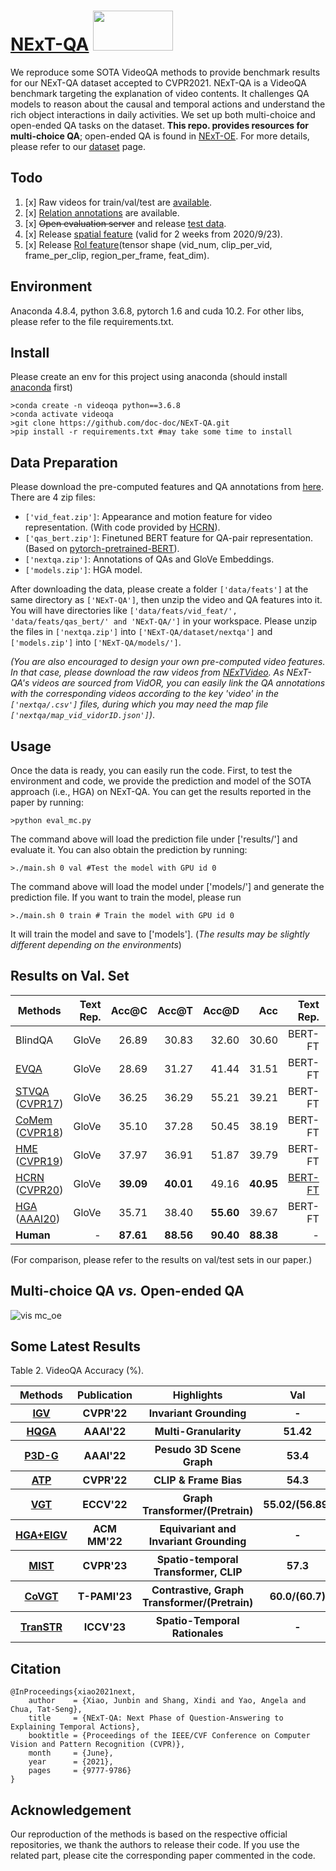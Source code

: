 # [NExT-QA](https://arxiv.org/pdf/2105.08276.pdf) <img src="images/logo.png" height="64" width="128">

We reproduce some SOTA VideoQA methods to provide benchmark results for our NExT-QA dataset accepted to CVPR2021. NExT-QA is a VideoQA benchmark targeting the explanation of video contents. It challenges QA models to reason about the causal and temporal actions and understand the rich object interactions in daily activities. We set up both multi-choice and open-ended QA tasks on the dataset. <strong>This repo. provides resources for multi-choice QA</strong>; open-ended QA is found in [NExT-OE](https://github.com/doc-doc/NExT-OE). For more details, please refer to our [dataset](https://doc-doc.github.io/docs/nextqa.html) page.

## Todo
1. [x] Raw videos for train/val/test are [available](https://drive.google.com/file/d/1jTcRCrVHS66ckOUfWRb-rXdzJ52XAWQH/view).
1. [x] [Relation annotations](https://drive.google.com/file/d/1l1VdNgQiltaJjSmg9QkcxDWbwXXwnIMH/view?usp=share_link) are available.
2. [x] <s>Open evaluation server</s> and release [test data](https://drive.google.com/file/d/1_MEqDeQHc8Y8Uw7eW58HVuZy2iyThILQ/view?usp=sharing).
3. [x] Release [spatial feature](https://drive.google.com/file/d/1yJ30T1oAjJ8cO3nHQID0EmIm-yQHdYkK/view?usp=sharing) (valid for 2 weeks from 2020/9/23).
4. [x] Release [RoI feature](https://drive.google.com/file/d/1vU9IEW0GvXz3wzumfu9X8lm4ri2SBjLB/view?usp=sharing)(tensor shape (vid_num, clip_per_vid, frame_per_clip, region_per_frame, feat_dim).


## Environment

Anaconda 4.8.4, python 3.6.8, pytorch 1.6 and cuda 10.2. For other libs, please refer to the file requirements.txt.

## Install
Please create an env for this project using anaconda (should install [anaconda](https://docs.anaconda.com/anaconda/install/linux/) first)
```
>conda create -n videoqa python==3.6.8
>conda activate videoqa
>git clone https://github.com/doc-doc/NExT-QA.git
>pip install -r requirements.txt #may take some time to install
```
## Data Preparation
Please download the pre-computed features and QA annotations from [here](https://drive.google.com/drive/folders/1gKRR2es8-gRTyP25CvrrVtV6aN5UxttF?usp=sharing). There are 4 zip files: 
- ```['vid_feat.zip']```: Appearance and motion feature for video representation. (With code provided by [HCRN](https://github.com/thaolmk54/hcrn-videoqa)).
- ```['qas_bert.zip']```: Finetuned BERT feature for QA-pair representation. (Based on [pytorch-pretrained-BERT](https://github.com/LuoweiZhou/pytorch-pretrained-BERT/)).
- ```['nextqa.zip']```: Annotations of QAs and GloVe Embeddings. 
- ```['models.zip']```: HGA model. 

After downloading the data, please create a folder ```['data/feats']``` at the same directory as ```['NExT-QA']```, then unzip the video and QA features into it. You will have directories like ```['data/feats/vid_feat/', 'data/feats/qas_bert/' and 'NExT-QA/']``` in your workspace. Please unzip the files in ```['nextqa.zip']``` into ```['NExT-QA/dataset/nextqa']``` and ```['models.zip']``` into ```['NExT-QA/models/']```. 

*(You are also encouraged to design your own pre-computed video features. In that case, please download the raw videos from [NExTVideo](https://drive.google.com/file/d/1jTcRCrVHS66ckOUfWRb-rXdzJ52XAWQH/view?usp=share_link). As NExT-QA's videos are sourced from VidOR, you can easily link the QA annotations with the corresponding videos according to the key 'video' in the ```['nextqa/.csv']``` files, during which you may need the map file ```['nextqa/map_vid_vidorID.json']```)*.


## Usage
Once the data is ready, you can easily run the code. First, to test the environment and code, we provide the prediction and model of the SOTA approach (i.e., HGA) on NExT-QA. 
You can get the results reported in the paper by running: 
```
>python eval_mc.py
```
The command above will load the prediction file under ['results/'] and evaluate it. 
You can also obtain the prediction by running: 
```
>./main.sh 0 val #Test the model with GPU id 0
```
The command above will load the model under ['models/'] and generate the prediction file.
If you want to train the model, please run
```
>./main.sh 0 train # Train the model with GPU id 0
```
It will train the model and save to ['models']. (*The results may be slightly different depending on the environments*)
## Results on Val. Set
| Methods                  | Text Rep. | Acc@C | Acc@T | Acc@D | Acc | Text Rep. | Acc@C | Acc@T | Acc@D | Acc   |
| -------------------------| --------: | ----: | ----: | ----: | ---:| --------: | ----: | ----: | ----: | ----: |
| BlindQA                  |   GloVe   | 26.89 | 30.83 | 32.60 | 30.60 | BERT-FT | 42.62 | 45.53 | 43.89 | 43.76 |
| [EVQA](https://github.com/doc-doc/NExT-QA/blob/main/networks/VQAModel/EVQA.py)                     |   GloVe   | 28.69 | 31.27 | 41.44 | 31.51 | BERT-FT | 42.64 | 46.34 | 45.82 | 44.24 |
| [STVQA](https://github.com/doc-doc/NExT-QA/blob/main/networks/VQAModel/STVQA.py) ([CVPR17](https://openaccess.thecvf.com/content_cvpr_2017/papers/Jang_TGIF-QA_Toward_Spatio-Temporal_CVPR_2017_paper.pdf))  |   GloVe   | 36.25 | 36.29 | 55.21 | 39.21 | BERT-FT | 44.76 | 49.26 | 55.86 | 47.94 |
| [CoMem](https://github.com/doc-doc/NExT-QA/blob/main/networks/VQAModel/CoMem.py) ([CVPR18](https://openaccess.thecvf.com/content_cvpr_2018/CameraReady/1924.pdf))  |   GloVe   | 35.10 | 37.28 | 50.45 | 38.19 | BERT-FT | 45.22 | 49.07 | 55.34 | 48.04 |
| [HME](https://github.com/doc-doc/NExT-QA/blob/main/networks/VQAModel/HME.py) ([CVPR19](https://openaccess.thecvf.com/content_CVPR_2019/papers/Fan_Heterogeneous_Memory_Enhanced_Multimodal_Attention_Model_for_Video_Question_Answering_CVPR_2019_paper.pdf))    |   GloVe   | 37.97 | 36.91 | 51.87 | 39.79 | BERT-FT | 46.18 | 48.20 | 58.30 | 48.72 |
| [HCRN](https://github.com/thaolmk54/hcrn-videoqa) ([CVPR20](https://openaccess.thecvf.com/content_CVPR_2020/papers/Le_Hierarchical_Conditional_Relation_Networks_for_Video_Question_Answering_CVPR_2020_paper.pdf))   |   GloVe   | **39.09** | **40.01** | 49.16 | **40.95** | [BERT-FT](https://github.com/doc-doc/HCRN-BERT) | 45.91 | 49.26 | 53.67 | 48.20 |
| [HGA](https://github.com/doc-doc/NExT-QA/blob/main/networks/VQAModel/HGA.py) ([AAAI20](https://ojs.aaai.org//index.php/AAAI/article/view/6767))   |   GloVe   | 35.71 | 38.40 | **55.60** | 39.67 | BERT-FT | **46.26** | **50.74** | **59.33** | **49.74** |
| **Human**                |    -      | **87.61** | **88.56** | **90.40** | **88.38** |  -  | **87.61** | **88.56** | **90.40** | **88.38** |

(For comparison, please refer to the results on val/test sets in our paper.)
## Multi-choice QA *vs.* Open-ended QA
![vis mc_oe](./images/res-mc-oe.png)
## Some Latest Results
Table 2. VideoQA Accuracy (%).
<table>
  <tr>
    <th>Methods</th>
    <th> Publication </th>
    <th> Highlights </th>
    <th>Val</th>
    <th>Test</th>
  </tr>
  <tr>
    <th><a href="https://openaccess.thecvf.com/content/CVPR2022/papers/Li_Invariant_Grounding_for_Video_Question_Answering_CVPR_2022_paper.pdf", target="_blank">IGV</a></th>
    <th>CVPR'22</th>
     <th>Invariant Grounding</th>
    <th>-</th>
    <th>51.34</th>
  </tr>
  <tr>
    <th><a href="https://ojs.aaai.org/index.php/AAAI/article/view/20184", target="_blank">HQGA<a></th>
    <th>AAAI'22</th>
    <th>Multi-Granularity</th>
    <th>51.42</th>
    <th>51.75</th>
  </tr>
  <tr>
    <th><a href="https://ojs.aaai.org/index.php/AAAI/article/view/19922" target="_blank">P3D-G<a></th>
    <th>AAAI'22</th>
    <th>Pesudo 3D Scene Graph</th>
    <th>53.4</th>
    <th>-</th>
  </tr>
  <tr>
    <th><a href="https://openaccess.thecvf.com/content/CVPR2022/papers/Buch_Revisiting_the_Video_in_Video-Language_Understanding_CVPR_2022_paper.pdf", target="_blank">ATP</a></th>
    <th>CVPR'22</th>
    <th> CLIP & Frame Bias </th>
    <th>54.3</th>
    <th>-</th>
  </tr>
  <tr>
    <th><a href="https://arxiv.org/pdf/2207.05342.pdf", target="_blank">VGT</a></th>
    <th>ECCV'22</th>
    <th>Graph Transformer/(Pretrain) </th>
    <th>55.02/(56.89)</th>
    <th>53.68/(55.7)</th>
  </tr>
  <tr>
    <th><a href="https://arxiv.org/abs/2207.12783", target="_blank">HGA+EIGV</a></th>
    <th>ACM MM'22</th>
    <th>Equivariant and Invariant Grounding</th>
    <th>-</th>
    <th>53.7</th>
  </tr>
  <tr>
    <th><a href="https://openaccess.thecvf.com/content/CVPR2023/papers/Gao_MIST_Multi-Modal_Iterative_Spatial-Temporal_Transformer_for_Long-Form_Video_Question_Answering_CVPR_2023_paper.pdf", target="_blank">MIST</a></th>
    <th>CVPR'23</th>
    <th>Spatio-temporal Transformer, CLIP</th>
    <th>57.3</th>
    <th>-</th>
  </tr>
  <tr>
    <th><a href="https://ieeexplore.ieee.org/document/10172254", target="_blank">CoVGT</a></th>
    <th>T-PAMI'23</th>
    <th>Contrastive, Graph Transformer/(Pretrain)</th>
    <th>60.0/(60.7)</th>
    <th>59.4/(59.7)</th>
  </tr>
  <tr>
    <th><a href="https://arxiv.org/abs/2307.12058v1", target="_blank">TranSTR</a></th>
    <th>ICCV'23</th>
    <th>Spatio-Temporal Rationales</th>
    <th>-</th>
    <th>61.5</th>
  </tr>
</table>

## Citation
```
@InProceedings{xiao2021next,
    author    = {Xiao, Junbin and Shang, Xindi and Yao, Angela and Chua, Tat-Seng},
    title     = {NExT-QA: Next Phase of Question-Answering to Explaining Temporal Actions},
    booktitle = {Proceedings of the IEEE/CVF Conference on Computer Vision and Pattern Recognition (CVPR)},
    month     = {June},
    year      = {2021},
    pages     = {9777-9786}
}
```
## Acknowledgement
Our reproduction of the methods is based on the respective official repositories, we thank the authors to release their code. If you use the related part, please cite the corresponding paper commented in the code. 
